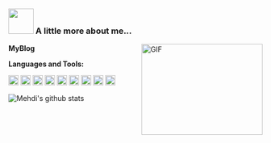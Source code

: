 
### <img src="https://media.giphy.com/media/VgCDAzcKvsR6OM0uWg/giphy.gif" width="50"> A little more about me...  
**MyBlog<a href='https://fanzhengke.top/'></a>**
  <img align="right" width='240' height='180' alt="GIF" src="https://coco-img.oss-cn-hangzhou.aliyuncs.com/icon/about.gif" />


**Languages and Tools:**  

<code><img height="20" src="https://coco-img.oss-cn-hangzhou.aliyuncs.com/icon/javascript.png"></code>
<code><img height="20" src="https://coco-img.oss-cn-hangzhou.aliyuncs.com/icon/vue.png"></code>
<code><img height="20" src="https://coco-img.oss-cn-hangzhou.aliyuncs.com/icon/react.png"></code>
<code><img height="20" src="https://coco-img.oss-cn-hangzhou.aliyuncs.com/icon/nodejs.png"></code>
<code><img height="20" src="https://coco-img.oss-cn-hangzhou.aliyuncs.com/icon/java.png"></code>
<code><img height="20" src="https://coco-img.oss-cn-hangzhou.aliyuncs.com/icon/mysql.png"></code>
<code><img height="20" src="https://coco-img.oss-cn-hangzhou.aliyuncs.com/icon/docker.png"></code>
<code><img height="20" src="https://coco-img.oss-cn-hangzhou.aliyuncs.com/icon/git.png"></code>
<code><img height="20" src="https://coco-img.oss-cn-hangzhou.aliyuncs.com/icon/terminal.png"></code>

![Mehdi's github stats](https://github-readme-stats.vercel.app/api?username=ZhengKe996&show_icons=true&hide_border=true)

